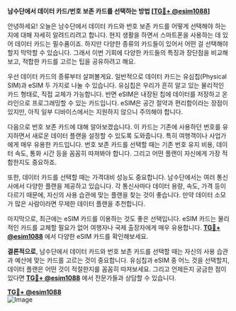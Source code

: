 **남수단에서 데이터 카드/번호 보존 카드를 선택하는 방법 [[TG💪+ @esim1088](https://t.me/s/esim1088)]**

안녕하세요! 오늘은 남수단에서 데이터 카드와 번호 보존 카드를 어떻게 선택해야 하는지에 대해 자세히 알려드리려고 합니다. 현지 생활을 하면서 스마트폰을 사용하는 데 있어 데이터 카드는 필수품이죠. 하지만 다양한 종류의 카드들이 있어서 어떤 걸 선택해야 할지 막막할 수 있습니다. 그래서 이번 기회에 다양한 카드들의 특징과 장단점을 비교해보고, 적합한 카드를 고르는 팁을 공유하려고 해요.

우선 데이터 카드의 종류부터 살펴볼게요. 일반적으로 데이터 카드는 유심칩(Physical SIM)과 eSIM 두 가지로 나눌 수 있습니다. 유심칩은 우리가 흔히 알고 있는 물리적인 카드 형태로, 직접 교체가 가능합니다. 반면 eSIM은 내장된 칩에 데이터를 저장하고 온라인으로 프로그래밍할 수 있는 카드입니다. eSIM은 공간 절약과 편리함이라는 장점이 있지만, 아직 일부 디바이스에서는 지원하지 않으니 주의해야 합니다.

다음으로 번호 보존 카드에 대해 알아보겠습니다. 이 카드는 기존에 사용하던 번호를 유지하면서 새로운 데이터 플랜을 설정할 수 있도록 도와줍니다. 특히 여행객이나 사업가에게 매우 유용한 카드입니다. 번호 보존 카드를 선택할 때는 기존 번호 유지 비용, 데이터 속도, 통화 시간 등을 꼼꼼히 따져봐야 합니다. 그리고 어떤 플랜이 자신에게 가장 적합한지도 중요하죠.

또한, 데이터 카드를 선택할 때는 가격대비 성능도 중요합니다. 남수단에서는 여러 통신사에서 다양한 플랜을 제공하고 있습니다. 각 통신사마다 데이터 용량, 속도, 가격 등이 다르기 때문에, 자신의 사용 습관에 맞는 플랜을 찾는 것이 좋습니다. 만약 데이터 소모가 많은 사람이라면 무제한 데이터 플랜을 추천합니다.

마지막으로, 최근에는 eSIM 카드를 이용하는 것도 좋은 선택입니다. eSIM 카드는 물리적인 카드를 교체할 필요가 없어 여행자나 국제 출장자에게 매우 유용합니다. **[TG💪+ @esim1088](https://t.me/s/esim1088)** 에서 다양한 eSIM 카드를 확인해보세요.

**결론적으로**, 남수단에서 데이터 카드와 번호 보존 카드를 선택할 때는 자신의 사용 습관과 예산에 맞는 카드를 고르는 것이 중요합니다. 유심칩과 eSIM 중 어느 것을 선택할지, 데이터 플랜은 어떤 것이 적절한지를 꼼꼼히 따져보세요. 그리고 언제든지 궁금한 점이 있다면 **[TG💪+ @esim1088](https://t.me/s/esim1088)** 에서 전문가들과 상담할 수 있습니다.

**[TG💪+ @esim1088](https://t.me/s/esim1088)**  
![Image](https://i.postimg.cc/Y0z9fWf4/image.png)